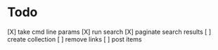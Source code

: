 # Todo

[X] take cmd line params
[X] run search
[X] paginate search results
[ ] create collection
[ ] remove links
[ ] post items
